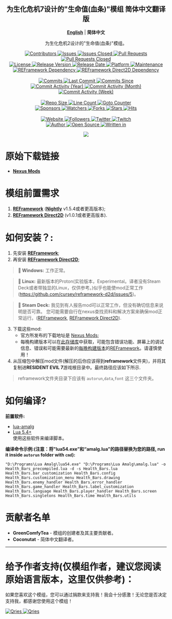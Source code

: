 <p align="center">
	<h2 align="center"><b>为生化危机7设计的"生命值(血条)"模组 简体中文翻译版</b></h2>
	<p align="center">
		<b><a href="README.md">English</a></b> | <b>简体中文</b>
	</p>
	<p align="center">为生化危机2设计的"生命值(血条)"模组。</p>
</p>

<p align="center">
	<a href="https://github.com/GreenComfyTea/RE7-Health-Bars/graphs/contributors">
		<img alt="Contributors" src="https://custom-icon-badges.demolab.com/github/contributors/GreenComfyTea/RE7-Health-Bars?logo=person-add" />
	</a>
	<a href="https://github.com/GreenComfyTea/RE7-Health-Bars/issues">
		<img alt="Issues" src="https://custom-icon-badges.demolab.com/github/issues/GreenComfyTea/RE7-Health-Bars?logo=issue-opened" />
	</a>
	<a href="https://github.com/GreenComfyTea/RE7-Health-Bars/issues">
		<img alt="Issues Closed" src="https://custom-icon-badges.demolab.com/github/issues-closed/GreenComfyTea/RE7-Health-Bars?logo=issue-closed" />
	</a>
	<a href="https://github.com/GreenComfyTea/RE7-Health-Bars/pulls">
		<img alt="Pull Requests" src="https://custom-icon-badges.demolab.com/github/issues-pr/GreenComfyTea/RE7-Health-Bars?logo=git-pull-request" />
	</a>
	<a href="https://github.com/GreenComfyTea/RE7-Health-Bars/pulls">
		<img alt="Pull Requests Closed" src="https://custom-icon-badges.demolab.com/github/issues-pr-closed/GreenComfyTea/RE7-Health-Bars?logo=git-pull-request-closed" />
	</a>
	<br>
	<a href="https://github.com/GreenComfyTea/RE7-Health-Bars/blob/main/LICENSE">
		<img alt="License" src="https://custom-icon-badges.demolab.com/github/license/GreenComfyTea/RE7-Health-Bars?logo=law" />
	</a>
	<a href="https://github.com/GreenComfyTea/RE7-Health-Bars/releases">
		<img alt="Release Version" src="https://custom-icon-badges.demolab.com/github/v/release/GreenComfyTea/RE7-Health-Bars?logo=tag" />
	</a>
	<a href="https://github.com/GreenComfyTea/RE7-Health-Bars/releases">
		<img alt="Release Date" src="https://custom-icon-badges.demolab.com/github/release-date/GreenComfyTea/RE7-Health-Bars?logo=clock" />
	</a>
	<a href="">
		<img alt="Platform" src="https://custom-icon-badges.demolab.com/badge/platform-win%20%7C%20linux%20%7C%20steam%20deck-blue?logo=device-desktop" />
	</a>
	<a href="">
		<img alt="Maintenance" src="https://custom-icon-badges.demolab.com/maintenance/yes/2024?logo=tools" />
	</a>
	<br>
	<a href="https://nexusmods.com/residentevil22019/mods/1097">
		<img alt="REFramework Dependency" src="https://custom-icon-badges.demolab.com/badge/dependency-REFramework%20v1.5.4%2B-green?logo=package-dependencies" />
	</a>
   	<a href="https://nexusmods.com/residentevil22019/mods/1475">
		<img alt="REFramework Direct2D Dependency" src="https://custom-icon-badges.demolab.com/badge/dependency-REFramework%20Direct2D%20v1.0.1%2B-yellow?logo=package-dependencies" />
	</a>
	<br>
	<br>
	<a href="https://github.com/GreenComfyTea/RE7-Health-Bars/commits/main">
		<img alt="Commits" src="https://custom-icon-badges.demolab.com/github/commit-activity/t/GreenComfyTea/RE7-Health-Bars?logo=git-commit" />
	</a>
	<a href="https://github.com/GreenComfyTea/RE7-Health-Bars/commits/main">
		<img alt="Last Commit" src="https://custom-icon-badges.demolab.com/github/last-commit/GreenComfyTea/RE7-Health-Bars?logo=git-commit" />
	</a>
	<a href="https://github.com/GreenComfyTea/RE7-Health-Bars/commits/main">
		<img alt="Commits Since" src="https://custom-icon-badges.demolab.com/github/commits-since/GreenComfyTea/RE7-Health-Bars/latest?logo=git-commit" />
	</a>
	<br>
	<a href="https://github.com/GreenComfyTea/RE7-Health-Bars/graphs/commit-activity">
		<img alt="Commit Activity (Year)" src="https://custom-icon-badges.demolab.com/github/commit-activity/y/GreenComfyTea/RE7-Health-Bars?logo=pulse" />
	</a>
	<a href="https://github.com/GreenComfyTea/RE7-Health-Bars/graphs/commit-activity">
		<img alt="Commit Activity (Month)" src="https://custom-icon-badges.demolab.com/github/commit-activity/m/GreenComfyTea/RE7-Health-Bars?logo=pulse" />
	</a>
	<a href="https://github.com/GreenComfyTea/RE7-Health-Bars/graphs/commit-activity">
		<img alt="Commit Activity (Week)" src="https://custom-icon-badges.demolab.com/github/commit-activity/w/GreenComfyTea/RE7-Health-Bars?logo=pulse" />
	</a>
	<br>
	<br>
	<a href="">
		<img alt="Repo Size" src="https://custom-icon-badges.demolab.com/github/repo-size/GreenComfyTea/RE7-Health-Bars?logo=database" />
	</a>
	<a href="">
		<img alt="Line Count" src="https://sloc.xyz/github/GreenComfyTea/RE7-Health-Bars" />
	</a>
	<a href="">
		<img alt="Goto Counter" src="https://custom-icon-badges.demolab.com/github/search/GreenComfyTea/RE7-Health-Bars/goto?logo=git-compare" />
	</a>
	<br>
	<a href="https://github.com/sponsors/GreenComfyTea">
		<img alt="Sponsors" src="https://custom-icon-badges.demolab.com/github/sponsors/GreenComfyTea?logo=heart" />
	</a>
	<a href="https://github.com/GreenComfyTea/RE7-Health-Bars/watchers">
		<img alt="Watchers" src="https://custom-icon-badges.demolab.com/github/watchers/GreenComfyTea/RE7-Health-Bars?logo=eye" />
	</a>
	<a href="https://github.com/GreenComfyTea/RE7-Health-Bars/forks">
		<img alt="Forks" src="https://custom-icon-badges.demolab.com/github/forks/GreenComfyTea/RE7-Health-Bars?logo=repo-forked" />
	</a>
	<a href="https://github.com/GreenComfyTea/RE7-Health-Bars/stargazers">
		<img alt="Stars" src="https://custom-icon-badges.demolab.com/github/stars/GreenComfyTea/RE7-Health-Bars?logo=star" />
	</a>
	<a href="https://github.com/GreenComfyTea/RE7-Health-Bars/graphs/traffic">
		<img alt="Hits" src="https://custom-icon-badges.demolab.com/endpoint?url=https://hits.dwyl.com/GreenComfyTea/RE7-Health-Bars.json?color=blue&logo=eye" />
	</a>
	<br>
	<br>
	<a href="https://nexusmods.com/residentevil7/mods/132">
		<img alt="Website" src="https://custom-icon-badges.demolab.com/website?down_color=red&down_message=down&up_color=brightgreen&up_message=up&logo=link&url=https://nexusmods.com/residentevil7/mods/132" />
	</a>
	<a href="https://github.com/GreenComfyTea?tab=followers">
		<img alt="Followers" src="https://custom-icon-badges.demolab.com/github/followers/GreenComfyTea?logo=people" />
	</a>
	<a href="https://twitter.com/GreenComfyTea">
		<img alt="Twitter" src="https://img.shields.io/twitter/follow/GreenComfyTea?logo=twitter" />
	</a>
	<a href="https://twitch.tv/GreenComfyTea">
		<img alt="Twitch" src="https://img.shields.io/twitch/status/GreenComfyTea?logo=twitch" />
	</a>
	<br>
	<a href="https://github.com/GreenComfyTea">
		<img alt="Author" src="https://custom-icon-badges.demolab.com/badge/author-GreenComfyTea-green?logo=person" />
	</a>
	<a href="https://github.com/topics/open-source">
		<img alt="Open Source" src="https://img.shields.io/badge/open%20source-%20yes-brightgreen?logo=openvpn" />
	</a>
	<a href="https://cursey.github.io/reframework-book/index.html#lua-scripting">
		<img alt="Written in" src="https://custom-icon-badges.demolab.com/badge/written in-lua-000080?logo=terminal" />
	</a>
</p>

<p align="center">
	<a>
		<img align="center" src="https://github.com/GreenComfyTea/RE7-Health-Bars/assets/30152047/a0a1f6a4-15f9-44ba-be72-6b1311edeeaf" />
	</a>
</p>

# 原始下载链接  
* **[Nexus Mods](https://nexusmods.com/residentevil7/mods/132)**  

# 模组前置需求  
1. **[REFramework](https://nexusmods.com/residentevil7/mods/80)** (**[Nightly](https://github.com/praydog/REFramework-nightly/releases)** v1.5.4或者更高版本);
2. **[REFramework Direct2D](https://nexusmods.com/residentevil7/mods/131)** (v1.0.1或者更高版本).

# 如何安装？:
1. 先安装 **[REFramework](https://github.com/praydog/REFramework-nightly/releases)**;
2. 再安装 **[REFramework Direct2D](https://nexusmods.com/residentevil7/mods/131)**;

>**:pushpin: Windows:** 工作正常。  
  
>**:pushpin: Linux:** 最新版本的Proton(实验版本，Experimental。译者没有Steam Deck或者带独显的Linux，仅供参考。)似乎也能使mod正常工作 (https://github.com/cursey/reframework-d2d/issues/5)。
  
>**:pushpin: Steam Deck:** 我见到有人报告mod可以正常工作，但没有确切信息来说明是否可靠。 您可能需要自行在nexus查找资料和解决方案来确保mod正常运行。([REFramework](https://nexusmods.com/residentevil7/mods/80), [REFramework Direct2D](https://nexusmods.com/monsterhunterrise/mods/134)).
   

3. 下载这些mod:
    * 官方所发布的下载地址是 [Nexus Mods](https://nexusmods.com/residentevil7/mods/132);
    * 每晚构建版本可以在[此存储库](https://github.com/GreenComfyTea/RE7-Health-Bars)中获取，可能包含错误功能、屏幕上的调试信息、错误和可能需要最新的[每晚构建版本](https://github.com/praydog/REFramework-nightly/releases)的[REFramework](https://nexusmods.com/residentevil22019/mods/1097)。请谨慎使用！  
4. 从压缩包中解压mod文件(解压的后你应该得到**reframework**文件夹)，并将其复制进**RESIDENT EVIL 7**游戏根目录中。最终路径应该如下所示.

> reframework文件夹目录下应该有 `autorun`,`data`,`font` 这三个文件夹。
  
# 如何编译?
**前置软件:**
+ [lua-amalg](https://github.com/siffiejoe/lua-amalg)    
+ [Lua 5.4+](https://lua.org/)  
使用这些软件来编译脚本。  
  
**编译命令示例:(注意：将"lua54.exe”和“amalg.lua”的路径替换为您的路径, run it inside `autorun` folder with `cmd`):**  

`"D:\Programs\Lua Amalg\lua54.exe" "D:\Programs\Lua Amalg\amalg.lua" -o Health_Bars_precompiled.lua -d -s Health_Bars.lua Health_Bars.bar_customization Health_Bars.config Health_Bars.customization_menu Health_Bars.drawing Health_Bars.enemy_handler Health_Bars.error_handler Health_Bars.game_handler Health_Bars.label_customization Health_Bars.language Health_Bars.player_handler Health_Bars.screen Health_Bars.singletons Health_Bars.time Health_Bars.utils`
  
# 贡献者名单  
+ **GreenComfyTea** - 模组的创建者及其主要贡献者。  
+ **Coconutat** - 简体中文翻译者。  
  
***
# 给予作者支持(仅模组作者，建议您阅读原始语言版本，这里仅供参考)：

如果您喜欢这个模组，您可以通过捐款来支持我！我会十分感激！无论您是否决定支持我，都感谢您使用这个模组！

 <a href="https://streamelements.com/GreenComfyTea/tip">
  <img alt="Qries" src="https://panels.twitch.tv/panel-48897356-image-c6155d48-b689-4240-875c-f3141355cb56">
</a>
<a href="https://ko-fi.com/GreenComfyTea">
  <img alt="Qries" src="https://panels.twitch.tv/panel-48897356-image-c2fcf835-87e4-408e-81e8-790789c7acbc">
</a>

